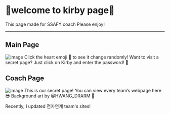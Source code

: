 # 🩷welcome to kirby page🩷

This page made for SSAFY coach
Please enjoy!

---
## Main Page
![image](https://github.com/user-attachments/assets/a43fc316-efd4-433c-a636-48eeff7582cd)
Click the heart emoji 🩵 to see it change randomly!
Want to visit a secret page?
Just click on Kirby and enter the password! 🌟



## Coach Page
![image](https://github.com/user-attachments/assets/fb5cc7c6-47b0-4706-8984-d7143b6ea5cb)
This is our secret page!
You can view every team’s webpage here 😎
Background art by @HWANG_DRARM 🎨

Recently, I updated 전자연계 team's sites!
